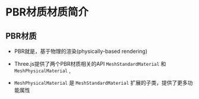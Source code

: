 # PBR材质材质简介

## PBR材质

+ PBR就是，基于物理的渲染(physically-based rendering)

+ Three.js提供了两个PBR材质相关的API `MeshStandardMaterial` 和 `MeshPhysicalMaterial` ,
+ `MeshPhysicalMaterial` 是 `MeshStandardMaterial` 扩展的子类，提供了更多功能属性

